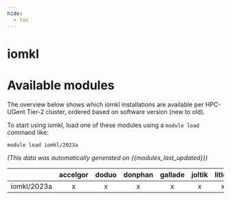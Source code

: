 ```yaml
---
hide:
  - toc
---
```


iomkl
=====

# Available modules


The overview below shows which iomkl installations are available per HPC-UGent Tier-2 cluster, ordered based on software version (new to old).

To start using iomkl, load one of these modules using a `module load` command like:

```shell
module load iomkl/2023a
```

*(This data was automatically generated on {{modules_last_updated}})*  

| |accelgor|doduo|donphan|gallade|joltik|litleo|shinx|
| :---: | :---: | :---: | :---: | :---: | :---: | :---: | :---: |
|iomkl/2023a|x|x|x|x|x|x|x|

